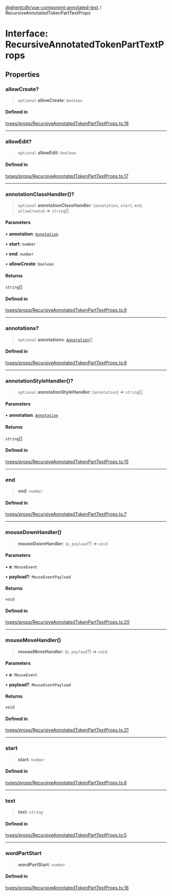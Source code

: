 [@ghentcdh/vue-component-annotated-text](../globals.md) / RecursiveAnnotatedTokenPartTextProps

# Interface: RecursiveAnnotatedTokenPartTextProps

## Properties

### allowCreate?

> `optional` **allowCreate**: `boolean`

#### Defined in

[types/props/RecursiveAnnotatedTokenPartTextProps.ts:18](https://github.com/GhentCDH/vue_component_annotated_text/blob/c33c7c7591dc479e1a58c4c5d7095b115973c87c/src/types/props/RecursiveAnnotatedTokenPartTextProps.ts#L18)

***

### allowEdit?

> `optional` **allowEdit**: `boolean`

#### Defined in

[types/props/RecursiveAnnotatedTokenPartTextProps.ts:17](https://github.com/GhentCDH/vue_component_annotated_text/blob/c33c7c7591dc479e1a58c4c5d7095b115973c87c/src/types/props/RecursiveAnnotatedTokenPartTextProps.ts#L17)

***

### annotationClassHandler()?

> `optional` **annotationClassHandler**: (`annotation`, `start`, `end`, `allowCreate`) => `string`[]

#### Parameters

• **annotation**: [`Annotation`](Annotation.md)

• **start**: `number`

• **end**: `number`

• **allowCreate**: `boolean`

#### Returns

`string`[]

#### Defined in

[types/props/RecursiveAnnotatedTokenPartTextProps.ts:9](https://github.com/GhentCDH/vue_component_annotated_text/blob/c33c7c7591dc479e1a58c4c5d7095b115973c87c/src/types/props/RecursiveAnnotatedTokenPartTextProps.ts#L9)

***

### annotations?

> `optional` **annotations**: [`Annotation`](Annotation.md)[]

#### Defined in

[types/props/RecursiveAnnotatedTokenPartTextProps.ts:8](https://github.com/GhentCDH/vue_component_annotated_text/blob/c33c7c7591dc479e1a58c4c5d7095b115973c87c/src/types/props/RecursiveAnnotatedTokenPartTextProps.ts#L8)

***

### annotationStyleHandler()?

> `optional` **annotationStyleHandler**: (`annotation`) => `string`[]

#### Parameters

• **annotation**: [`Annotation`](Annotation.md)

#### Returns

`string`[]

#### Defined in

[types/props/RecursiveAnnotatedTokenPartTextProps.ts:15](https://github.com/GhentCDH/vue_component_annotated_text/blob/c33c7c7591dc479e1a58c4c5d7095b115973c87c/src/types/props/RecursiveAnnotatedTokenPartTextProps.ts#L15)

***

### end

> **end**: `number`

#### Defined in

[types/props/RecursiveAnnotatedTokenPartTextProps.ts:7](https://github.com/GhentCDH/vue_component_annotated_text/blob/c33c7c7591dc479e1a58c4c5d7095b115973c87c/src/types/props/RecursiveAnnotatedTokenPartTextProps.ts#L7)

***

### mouseDownHandler()

> **mouseDownHandler**: (`e`, `payload`?) => `void`

#### Parameters

• **e**: `MouseEvent`

• **payload?**: `MouseEventPayload`

#### Returns

`void`

#### Defined in

[types/props/RecursiveAnnotatedTokenPartTextProps.ts:20](https://github.com/GhentCDH/vue_component_annotated_text/blob/c33c7c7591dc479e1a58c4c5d7095b115973c87c/src/types/props/RecursiveAnnotatedTokenPartTextProps.ts#L20)

***

### mouseMoveHandler()

> **mouseMoveHandler**: (`e`, `payload`?) => `void`

#### Parameters

• **e**: `MouseEvent`

• **payload?**: `MouseEventPayload`

#### Returns

`void`

#### Defined in

[types/props/RecursiveAnnotatedTokenPartTextProps.ts:21](https://github.com/GhentCDH/vue_component_annotated_text/blob/c33c7c7591dc479e1a58c4c5d7095b115973c87c/src/types/props/RecursiveAnnotatedTokenPartTextProps.ts#L21)

***

### start

> **start**: `number`

#### Defined in

[types/props/RecursiveAnnotatedTokenPartTextProps.ts:6](https://github.com/GhentCDH/vue_component_annotated_text/blob/c33c7c7591dc479e1a58c4c5d7095b115973c87c/src/types/props/RecursiveAnnotatedTokenPartTextProps.ts#L6)

***

### text

> **text**: `string`

#### Defined in

[types/props/RecursiveAnnotatedTokenPartTextProps.ts:5](https://github.com/GhentCDH/vue_component_annotated_text/blob/c33c7c7591dc479e1a58c4c5d7095b115973c87c/src/types/props/RecursiveAnnotatedTokenPartTextProps.ts#L5)

***

### wordPartStart

> **wordPartStart**: `number`

#### Defined in

[types/props/RecursiveAnnotatedTokenPartTextProps.ts:16](https://github.com/GhentCDH/vue_component_annotated_text/blob/c33c7c7591dc479e1a58c4c5d7095b115973c87c/src/types/props/RecursiveAnnotatedTokenPartTextProps.ts#L16)
